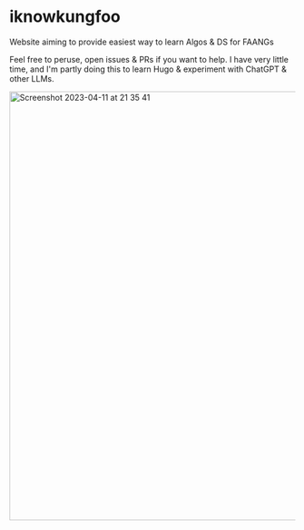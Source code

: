 # iknowkungfoo
Website aiming to provide easiest way to learn Algos & DS for FAANGs

Feel free to peruse, open issues & PRs if you want to help.
I have very little time, and I'm partly doing this to learn Hugo & experiment with ChatGPT & other LLMs.

<img width="756" alt="Screenshot 2023-04-11 at 21 35 41" src="https://user-images.githubusercontent.com/1078546/231164147-dda14ac2-5f49-4bd0-a500-263e0e1a67ee.png">
